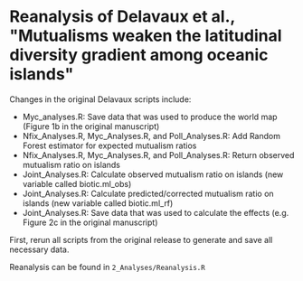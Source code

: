 
# Reanalysis of Delavaux et al., "Mutualisms weaken the latitudinal diversity gradient among oceanic islands"

Changes in the original Delavaux scripts include:

- Myc_analyses.R: Save data that was used to produce the world map (Figure 1b in the original manuscript)
- Nfix_Analyses.R, Myc_Analyses.R, and Poll_Analyses.R: Add Random Forest estimator for expected mutualism ratios
- Nfix_Analyses.R, Myc_Analyses.R, and Poll_Analyses.R: Return observed mutualism ratio on islands
- Joint_Analyses.R: Calculate observed mutualism ratio on islands (new variable called biotic.ml_obs)
- Joint_Analyses.R: Calculate predicted/corrected mutualism ratio on islands (new variable called biotic.ml_rf)
- Joint_Analyses.R: Save data that was used to calculate the effects (e.g. Figure 2c in the original manuscript)

First, rerun all scripts from the original release to generate and save all necessary data.

Reanalysis can be found in `2_Analyses/Reanalysis.R` 